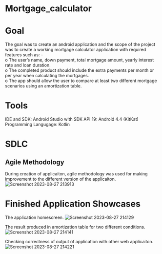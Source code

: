 # Mortgage_calculator

# Goal
The goal was to create an android application and the scope of the project was to create a working mortgage calculator application with required features such as: -<br>
o The user’s name, down payment, total mortgage amount, yearly interest rate and loan duration.<br>
o The completed product should include the extra payments per month or per year when calculating the mortgages.<br>
o The app should allow the user to compare at least two different mortgage scenarios using an amortization table.

# Tools
IDE and SDK: Android Studio with SDK API 19: Android 4.4 (KitKat)<br>
Programming Langugage: Kotlin

# SDLC 
## Agile Methodology
During creation of applicaiton, agile methodology was used for making improvement to the different version of the applicaiton.
![Screenshot 2023-08-27 213913](https://github.com/KendraBikram/Mortgage_calculator/assets/91078829/cc0d39a6-db46-40ef-a4a2-b87b0bf0297c)

# Finished Application Showcases
The application homescreen.
![Screenshot 2023-08-27 214129](https://github.com/KendraBikram/Mortgage_calculator/assets/91078829/30b971b1-edc5-4dc3-99b7-28574f127664)

The result produced in amortization table for two different conditions.
![Screenshot 2023-08-27 214141](https://github.com/KendraBikram/Mortgage_calculator/assets/91078829/ded365c6-065e-478a-a103-17059333875f)

Checking correctness of output of application with other web applicaiton.
![Screenshot 2023-08-27 214221](https://github.com/KendraBikram/Mortgage_calculator/assets/91078829/5d5794a7-87af-4f09-97e5-f0cdb005c226)

